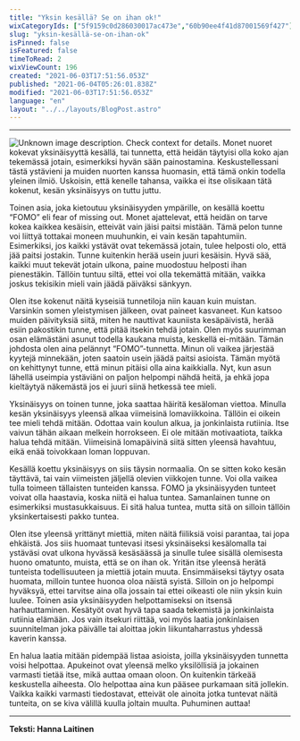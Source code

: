 ```yaml
---
title: "Yksin kesällä? Se on ihan ok!"
wixCategoryIds: ["5f9159c0d286030017ac473e","60b90ee4f41d87001569f427"]
slug: "yksin-kesällä-se-on-ihan-ok"
isPinned: false
isFeatured: false
timeToRead: 2
wixViewCount: 196
created: "2021-06-03T17:51:56.053Z"
published: "2021-06-04T05:26:01.838Z"
modified: "2021-06-03T17:51:56.053Z"
language: "en"
layout: "../../layouts/BlogPost.astro"
---
```


---


![Unknown image description. Check context for details.](https://static.wixstatic.com/media/1a23b9_3779cf93812547039eeb8edb183c60f1~mv2.jpg) <!-- Original name: hanna_laitinen.jpg -->
Monet nuoret kokevat yksinäisyyttä kesällä, tai tunnetta, että heidän täytyisi olla koko ajan tekemässä jotain, esimerkiksi hyvän sään painostamina. Keskustellessani tästä ystävieni ja muiden nuorten kanssa huomasin, että tämä onkin todella yleinen ilmiö. Uskoisin, että kenelle tahansa, vaikka ei itse olisikaan tätä kokenut, kesän yksinäisyys on tuttu juttu.

Toinen asia, joka kietoutuu yksinäisyyden ympärille, on kesällä koettu “FOMO” eli fear of missing out. Monet ajattelevat, että heidän on tarve kokea kaikkea kesäisin, etteivät vain jäisi paitsi mistään. Tämä pelon tunne voi liittyä tottakai moneen muuhunkin, ei vain kesän tapahtumiin. Esimerkiksi, jos kaikki ystävät ovat tekemässä jotain, tulee helposti olo, että jää paitsi jostakin. Tunne kuitenkin herää usein juuri kesäisin. Hyvä sää, kaikki muut tekevät jotain ulkona, paine muodostuu helposti ihan pienestäkin. Tällöin tuntuu siltä, ettei voi olla tekemättä mitään, vaikka joskus tekisikin mieli vain jäädä päiväksi sänkyyn.

Olen itse kokenut näitä kyseisiä tunnetiloja niin kauan kuin muistan. Varsinkin somen yleistymisen jälkeen, ovat paineet kasvaneet. Kun katsoo muiden päivityksiä siitä, miten he nauttivat kauniista kesäpäivistä, herää esiin pakostikin tunne, että pitää itsekin tehdä jotain. Olen myös suurimman osan elämästäni asunut todella kaukana muista, keskellä ei-mitään. Tämän johdosta olen aina pelännyt “FOMO”-tunnetta. Minun oli vaikea järjestää kyytejä minnekään, joten saatoin usein jäädä paitsi asioista. Tämän myötä on kehittynyt tunne, että minun pitäisi olla aina kaikkialla. Nyt, kun asun lähellä useimpia ystäviäni on paljon helpompi nähdä heitä, ja ehkä jopa kieltäytyä näkemästä jos ei juuri siinä hetkessä tee mieli.

Yksinäisyys on toinen tunne, joka saattaa häiritä kesäloman viettoa. Minulla kesän yksinäisyys yleensä alkaa viimeisinä lomaviikkoina. Tällöin ei oikein tee mieli tehdä mitään. Odottaa vain koulun alkua, ja jonkinlaista rutiinia. Itse vaivun tähän aikaan melkein horrokseen. Ei ole mitään motivaatiota, taikka halua tehdä mitään. Viimeisinä lomapäivinä siitä sitten yleensä havahtuu, eikä enää toivokkaan loman loppuvan.

Kesällä koettu yksinäisyys on siis täysin normaalia. On se sitten koko kesän täyttävä, tai vain viimeisten jäljellä olevien viikkojen tunne. Voi olla vaikea tulla toimeen tällaisten tunteiden kanssa. FOMO ja yksinäisyyden tunteet voivat olla haastavia, koska niitä ei halua tuntea. Samanlainen tunne on esimerkiksi mustasukkaisuus. Ei sitä halua tuntea, mutta sitä on silloin tällöin yksinkertaisesti pakko tuntea. 

Olen itse yleensä yrittänyt miettiä, miten näitä fiiliksiä voisi parantaa, tai jopa ehkäistä. Jos siis huomaat tuntevasi itsesi yksinäiseksi kesälomalla tai ystäväsi ovat ulkona hyvässä kesäsäässä ja sinulle tulee sisällä olemisesta huono omatunto, muista, että se on ihan ok. Yritän itse yleensä herätä tunteista todellisuuteen ja miettiä jotain muuta. Ensimmäiseksi täytyy osata huomata, milloin tuntee huonoa oloa näistä syistä. Silloin on jo helpompi hyväksyä, ettei tarvitse aina olla jossain tai ettei oikeasti ole niin yksin kuin luulee. Toinen asia yksinäisyyden helpottamiseksi on itsensä harhauttaminen. Kesätyöt ovat hyvä tapa saada tekemistä ja jonkinlaista rutiinia elämään. Jos vain itsekuri riittää, voi myös laatia jonkinlaisen suunnitelman joka päivälle tai aloittaa jokin liikuntaharrastus yhdessä kaverin kanssa.

En halua laatia mitään pidempää listaa asioista, joilla yksinäisyyden tunnetta voisi helpottaa. Apukeinot ovat yleensä melko yksilöllisiä ja jokainen varmasti tietää itse, mikä auttaa omaan oloon. On kuitenkin tärkeää keskustella aiheesta. Olo helpottaa aina kun pääsee purkamaan sitä jollekin. Vaikka kaikki varmasti tiedostavat, etteivät ole ainoita jotka tuntevat näitä tunteita, on se kiva välillä kuulla joltain muulta. Puhuminen auttaa!

---
**Teksti: Hanna Laitinen**

